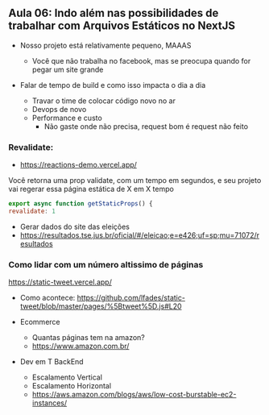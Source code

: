 ## Aula 06: Indo além nas possibilidades de trabalhar com Arquivos Estáticos no NextJS

- Nosso projeto está relativamente pequeno, MAAAS
  - Você que não trabalha no facebook, mas se preocupa quando for pegar um site grande

- Falar de tempo de build e como isso impacta o dia a dia
  - Travar o time de colocar código novo no ar
  - Devops de novo
  - Performance e custo
    - Não gaste onde não precisa, request bom é request não feito

### Revalidate:
- https://reactions-demo.vercel.app/

Você retorna uma prop validate, com um tempo em segundos, e seu projeto vai
regerar essa página estática de X em X tempo

```js
export async function getStaticProps() {
revalidate: 1
```

- Gerar dados do site das eleições
- https://resultados.tse.jus.br/oficial/#/eleicao;e=e426;uf=sp;mu=71072/resultados

### Como lidar com um número altissimo de páginas
https://static-tweet.vercel.app/

- Como acontece: https://github.com/lfades/static-tweet/blob/master/pages/%5Btweet%5D.js#L20

- Ecommerce
  - Quantas páginas tem na amazon?
  - https://www.amazon.com.br/

- Dev em T BackEnd
  - Escalamento Vertical 
  - Escalamento Horizontal
  - https://aws.amazon.com/blogs/aws/low-cost-burstable-ec2-instances/